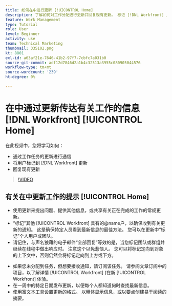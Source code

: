 ```yaml
---
title: 如何在中进行更新 [!UICONTROL Home]
description: 了解如何对工作分配进行更新并回复现有更新。 标记 [!DNL Workfront] 用户处于更新状态，以便收到有关通信的通知。
feature: Work Management
type: Tutorial
role: User
level: Beginner
activity: use
team: Technical Marketing
thumbnail: 335102.png
kt: 8801
exl-id: a63af21e-7646-41b2-97f7-7cbfc7a031b0
source-git-commit: adf12d7846d2a1b4c32513a3955c080905044576
workflow-type: tm+mt
source-wordcount: '239'
ht-degree: 0%

---
```


# 在中通过更新传达有关工作的信息 [!DNL Workfront] [!UICONTROL Home]

在此视频中，您将学习如何：

* 通过工作任务的更新进行通信
* 将用户标记到 [!DNL Workfront] 更新
* 回复现有更新

>[!VIDEO](https://video.tv.adobe.com/v/335102/?quality=12)

## 有关在中更新工作的提示 [!UICONTROL Home]

* 使用更新来提出问题、提供其他信息，或共享有关正在完成的工作的常规更新。
* “标记”其他 [!UICONTROL Workfront] 具有的@name户，以确保收到有关更新的通知。 这是确保特定人员看到最新信息的最佳方法。 您可以在更新中“标记”个人用户或团队。
* 请记住，与声名狼藉的电子邮件“全部回复”等效的是，当您标记团队或群组并继续在线程中做出响应时。 注意这个以免惹恼人。 您可以将标记定向到对象的上下文中，否则仍然会将标记定向到上方或下方。

<!---
paragraph below needs a hyperlink to an article
--->

* 如果您未分配到任务，但想要接收通知，请订阅该任务。 请参阅文章订阅中的项目，以了解详情 [!UICONTROL Workfront] (在新 [!UICONTROL Workfront] 体验。
* 在一周中的特定日期发布更新，以便每个人都知道何时查找最新信息。
* 使用富文本工具设置更新的格式。 以粗体显示信息，或以要点创建易于阅读的摘要。

<!---
learn more URLs
--->
